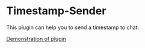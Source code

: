 # Timestamp-Sender
This plugin can help you to send a timestamp to chat.

[Demonstration of plugin](https://us-east-1.tixte.net/uploads/cdn.ani-me.gay/DontStare_1659994261.gif)
